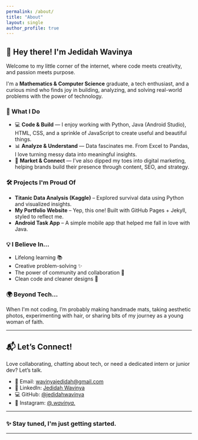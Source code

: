 ```yaml
---
permalink: /about/
title: "About"
layout: single
author_profile: true
---
```


## 👋 Hey there! I'm Jedidah Wavinya 

Welcome to my little corner of the internet, where code meets creativity, and passion meets purpose.

I'm a **Mathematics & Computer Science** graduate, a tech enthusiast, and a curious mind who finds joy in building, analyzing, and solving real-world problems with the power of technology.

### 🌱 What I Do

* 💻 **Code & Build** — I enjoy working with Python, Java (Android Studio), HTML, CSS, and a sprinkle of JavaScript to create useful and beautiful things.
* 📊 **Analyze & Understand** — Data fascinates me. From Excel to Pandas, I love turning messy data into meaningful insights.
* 📣 **Market & Connect** — I’ve also dipped my toes into digital marketing, helping brands build their presence through content, SEO, and strategy.

### 🛠 Projects I'm Proud Of

* **Titanic Data Analysis (Kaggle)** – Explored survival data using Python and visualized insights.
* **My Portfolio Website** – Yep, this one! Built with GitHub Pages + Jekyll, styled to reflect me.
* **Android Task App** – A simple mobile app that helped me fall in love with Java.

### 💡 I Believe In...

* Lifelong learning 📚
* Creative problem-solving ✨
* The power of community and collaboration 🤝
* Clean code and cleaner designs 🎨

### 🌍 Beyond Tech...

When I'm not coding, I’m probably making handmade mats, taking aesthetic photos, experimenting with hair, or sharing bits of my journey as a young woman of faith.

---

## 📬 Let’s Connect!

Love collaborating, chatting about tech, or need a dedicated intern or junior dev? Let’s talk.

* 📧 Email: [wavinyajedidah@gmail.com](wavinyajedidah@gmail.com)
* 💼 LinkedIn: [Jedidah Wavinya](https://www.linkedin.com/in/jedidahwavinya)
* 💻 GitHub: [@jedidahwavinya](https://github.com/jedidahwavinya)
* 📸 Instagram: [@*.wavinya.*](https://instagram.com/_.wavinya._)

---

### ✨ Stay tuned, I'm just getting started.

---
